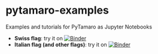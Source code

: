 # pytamaro-examples
Examples and tutorials for PyTamaro as Jupyter Notebooks

- **Swiss flag**: try it on [![Binder](https://mybinder.org/badge_logo.svg)](https://mybinder.org/v2/gh/LuCEresearchlab/pytamaro-examples/HEAD?urlpath=doc/tree/Swiss_flag.ipynb)
- **Italian flag (and other flags)**: try it on [![Binder](https://mybinder.org/badge_logo.svg)](https://mybinder.org/v2/gh/LuCEresearchlab/pytamaro-examples/HEAD?urlpath=doc/tree/Italian_flag.ipynb)
